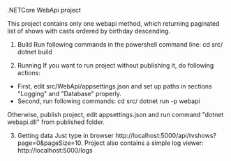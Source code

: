 .NETCore WebApi project

This project contains only one webapi method, which returning paginated list of shows with casts ordered by birthday descending.

1. Build
Run following commands in the powershell command line:
cd src/
dotnet build

2. Running
If you want to run project without publishing it, do following actions:
- First, edit src/WebApi/appsettings.json and set up paths in sections "Logging" and "Database" properly.
- Second, run following commands:
cd src/
dotnet run -p webapi

Otherwise, publish project, edit appsettings.json and run command "dotnet webapi.dll" from published folder.

3. Getting data
Just type in browser http://localhost:5000/api/tvshows?page=0&pageSize=10.
Project also contains a simple log viewer: http://localhost:5000/logs